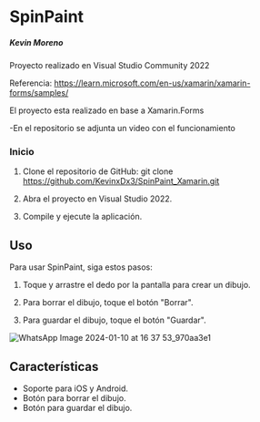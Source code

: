 # SpinPaint

##### Kevin Moreno

Proyecto realizado en Visual Studio Community 2022

Referencia: https://learn.microsoft.com/en-us/xamarin/xamarin-forms/samples/

El proyecto esta realizado en base a Xamarin.Forms

-En el repositorio se adjunta un video con el funcionamiento


### Inicio

1. Clone el repositorio de GitHub:
git clone https://github.com/KevinxDx3/SpinPaint_Xamarin.git

2. Abra el proyecto en Visual Studio 2022.

3. Compile y ejecute la aplicación.

## Uso

Para usar SpinPaint, siga estos pasos:

1. Toque y arrastre el dedo por la pantalla para crear un dibujo.

2. Para borrar el dibujo, toque el botón "Borrar".

3. Para guardar el dibujo, toque el botón "Guardar".
   
![WhatsApp Image 2024-01-10 at 16 37 53_970aa3e1](https://github.com/KevinxDx3/SpinPaint_Xamarin/assets/85362446/04d695aa-5b43-4ceb-b767-27cf80e4d3e8)



## Características

* Soporte para iOS y Android.
* Botón para borrar el dibujo.
* Botón para guardar el dibujo.

